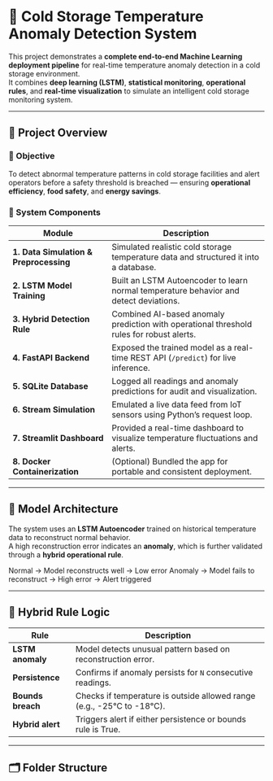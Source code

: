 # 🧊 Cold Storage Temperature Anomaly Detection System

This project demonstrates a **complete end-to-end Machine Learning deployment pipeline** for real-time temperature anomaly detection in a cold storage environment.  
It combines **deep learning (LSTM)**, **statistical monitoring**, **operational rules**, and **real-time visualization** to simulate an intelligent cold storage monitoring system.

---

## 🚀 Project Overview

### 🎯 Objective
To detect abnormal temperature patterns in cold storage facilities and alert operators before a safety threshold is breached — ensuring **operational efficiency**, **food safety**, and **energy savings**.

### 🧩 System Components

| Module | Description |
|--------|--------------|
| **1. Data Simulation & Preprocessing** | Simulated realistic cold storage temperature data and structured it into a database. |
| **2. LSTM Model Training** | Built an LSTM Autoencoder to learn normal temperature behavior and detect deviations. |
| **3. Hybrid Detection Rule** | Combined AI-based anomaly prediction with operational threshold rules for robust alerts. |
| **4. FastAPI Backend** | Exposed the trained model as a real-time REST API (`/predict`) for live inference. |
| **5. SQLite Database** | Logged all readings and anomaly predictions for audit and visualization. |
| **6. Stream Simulation** | Emulated a live data feed from IoT sensors using Python’s request loop. |
| **7. Streamlit Dashboard** | Provided a real-time dashboard to visualize temperature fluctuations and alerts. |
| **8. Docker Containerization** | (Optional) Bundled the app for portable and consistent deployment. |

---

## 🧠 Model Architecture

The system uses an **LSTM Autoencoder** trained on historical temperature data to reconstruct normal behavior.  
A high reconstruction error indicates an **anomaly**, which is further validated through a **hybrid operational rule**.

Normal → Model reconstructs well → Low error
Anomaly → Model fails to reconstruct → High error → Alert triggered


---

## 🧩 Hybrid Rule Logic

| Rule | Description |
|------|--------------|
| **LSTM anomaly** | Model detects unusual pattern based on reconstruction error. |
| **Persistence** | Confirms if anomaly persists for `N` consecutive readings. |
| **Bounds breach** | Checks if temperature is outside allowed range (e.g., -25°C to -18°C). |
| **Hybrid alert** | Triggers alert if either persistence or bounds rule is True. |

---

## 🗂️ Folder Structure

